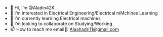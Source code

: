 - 👋 Hi, I’m @Aladin42K
- 👀 I’m interested in Electrical Engineering/Electrical mMchines Learning
- 🌱 I’m currently learning Electrical machines
- 💞️ I’m looking to collaborate on Studying/Working 
- 📫 How to reach me email📧: Alaahadri11@gmail.com

<!---
Aladin42K/Aladin42K is a ✨ special ✨ repository because its `README.md` (this file) appears on your GitHub profile.
You can click the Preview link to take a look at your changes.
--->
